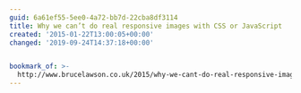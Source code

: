 ```yaml
---
guid: 6a61ef55-5ee0-4a72-bb7d-22cba8df3114
title: Why we can’t do real responsive images with CSS or JavaScript
created: '2015-01-22T13:00:05+00:00'
changed: '2019-09-24T14:37:18+00:00'


bookmark_of: >-
  http://www.brucelawson.co.uk/2015/why-we-cant-do-real-responsive-images-with-css-or-javascript/
---
```




